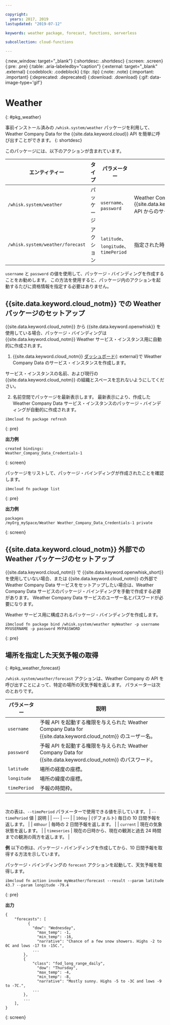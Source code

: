 ```yaml
---

copyright:
  years: 2017, 2019
lastupdated: "2019-07-12"

keywords: weather package, forecast, functions, serverless

subcollection: cloud-functions

---
```


{:new_window: target="_blank"}
{:shortdesc: .shortdesc}
{:screen: .screen}
{:pre: .pre}
{:table: .aria-labeledby="caption"}
{:external: target="_blank" .external}
{:codeblock: .codeblock}
{:tip: .tip}
{:note: .note}
{:important: .important}
{:deprecated: .deprecated}
{:download: .download}
{:gif: data-image-type='gif'}


# Weather
{: #pkg_weather}

事前インストール済みの `/whisk.system/weather` パッケージを利用して、Weather Company Data for the {{site.data.keyword.cloud}} API を簡単に呼び出すことができます。
{: shortdesc}

このパッケージには、以下のアクションが含まれています。

| エンティティー | タイプ | パラメーター | 説明 |
| --- | --- | --- | --- |
| `/whisk.system/weather` | パッケージ | `username`、`password` | Weather Company Data for the {{site.data.keyword.cloud_notm}} API からのサービス。  |
| `/whisk.system/weather/forecast` | アクション | `latitude`、`longitude`、`timePeriod` | 指定された時間枠の予測。 |

`username` と `password` の値を使用して、パッケージ・バインディングを作成することをお勧めします。 この方法を使用すると、パッケージ内のアクションを起動するたびに資格情報を指定する必要はありません。

## {{site.data.keyword.cloud_notm}} での Weather パッケージのセットアップ

{{site.data.keyword.cloud_notm}} から {{site.data.keyword.openwhisk}} を使用している場合、パッケージ・バインディングは {{site.data.keyword.cloud_notm}} Weather サービス・インスタンス用に自動的に作成されます。

1. {{site.data.keyword.cloud_notm}} [ダッシュボード](https://cloud.ibm.com){: external}で Weather Company Data のサービス・インスタンスを作成します。

  サービス・インスタンスの名前、および現行の {{site.data.keyword.cloud_notm}} の組織とスペースを忘れないようにしてください。

2. 名前空間でパッケージを最新表示します。 最新表示により、作成した Weather Company Data サービス・インスタンスのパッケージ・バインディングが自動的に作成されます。
  ```
  ibmcloud fn package refresh
  ```
  {: pre}

  **出力例**
  ```
  created bindings:
  Weather_Company_Data_Credentials-1
  ```
  {: screen}

  パッケージをリストして、パッケージ・バインディングが作成されたことを確認します。
  ```
  ibmcloud fn package list
  ```
  {: pre}

  **出力例**
  ```
  packages
  /myOrg_mySpace/Weather Weather_Company_Data_Credentials-1 private
  ```
  {: screen}

## {{site.data.keyword.cloud_notm}} 外部での Weather パッケージのセットアップ

{{site.data.keyword.cloud_notm}} で {{site.data.keyword.openwhisk_short}} を使用していない場合、または {{site.data.keyword.cloud_notm}} の外部で Weather Company Data サービスをセットアップしたい場合は、Weather Company Data サービスのパッケージ・バインディングを手動で作成する必要があります。 Weather Company Data サービスのユーザー名とパスワードが必要になります。

Weather サービス用に構成されるパッケージ・バインディングを作成します。
```
ibmcloud fn package bind /whisk.system/weather myWeather -p username MYUSERNAME -p password MYPASSWORD
```
{: pre}

## 場所を指定した天気予報の取得
{: #pkg_weather_forecast}

`/whisk.system/weather/forecast` アクションは、Weather Company の API を呼び出すことによって、特定の場所の天気予報を返します。 パラメーターは次のとおりです。

| パラメーター | 説明 |
| --- | --- |
| `username` | 予報 API を起動する権限を与えられた Weather Company Data for {{site.data.keyword.cloud_notm}} のユーザー名。 |
| `password` | 予報 API を起動する権限を与えられた Weather Company Data for {{site.data.keyword.cloud_notm}} のパスワード。 |
| `latitude` | 場所の経度の座標。 |
| `longitude` | 場所の緯度の座標。 |
| `timePeriod` | 予報の時間枠。 |
</br>

次の表は、`--timePeriod` パラメーターで使用できる値を示しています。
| `--timePeriod` 値 | 説明 |
| --- | --- |
| `10day` | (デフォルト) 毎日の 10 日間予報を返します。 |
| `48hour` | 毎時の 2 日間予報を返します。 |
| `current` | 現在の気象状態を返します。 |
| `timeseries` | 現在の日時から、現在の観測と過去 24 時間までの観測の両方を返します。 |


**例**
以下の例は、パッケージ・バインディングを作成してから、10 日間予報を取得する方法を示しています。

パッケージ・バインディングの `forecast` アクションを起動して、天気予報を取得します。
```
ibmcloud fn action invoke myWeather/forecast --result --param latitude 43.7 --param longitude -79.4
```
{: pre}

**出力**
```
{
    "forecasts": [
          {
            "dow": "Wednesday",
              "max_temp": -1,
              "min_temp": -16,
              "narrative": "Chance of a few snow showers. Highs -2 to 0C and lows -17 to -15C.",
            ...
        },
        {
            "class": "fod_long_range_daily",
              "dow": "Thursday",
              "max_temp": -4,
              "min_temp": -8,
              "narrative": "Mostly sunny. Highs -5 to -3C and lows -9 to -7C.",
            ...
        },
        ...
    ],
}
```
{: screen}


